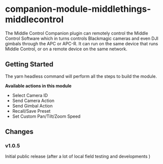 # companion-module-middlethings-middlecontrol

The Middle Control Companion plugin can remotely control the Middle Control Software which in turns controls Blackmagic cameras and even DJI gimbals through the APC or APC-R. It can run on the same device that runs Middle Control, or on a remote device on the same network.

## Getting Started

The yarn headless command will perform all the steps to build the module.

**Available actions in this module**

- Select Camera ID
- Send Camera Action
- Send Gimbal Action
- Recall/Save Preset
- Set Custom Pan/Tilt/Zoom Speed

## Changes

### v1.0.5

Initial public release (after a lot of local field testing and developments )
